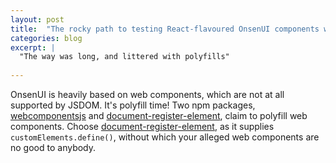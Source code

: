 ```yaml
---
layout: post
title:  "The rocky path to testing React-flavoured OnsenUI components with Mocha & JSDOM"
categories: blog
excerpt: |
  "The way was long, and littered with polyfills" 
  
---
```




OnsenUI is heavily based on web components, which are not at all supported by JSDOM. It's polyfill time! Two npm packages, [webcomponentsjs](https://www.npmjs.com/package/webcomponentsjs) and [document-register-element](https://www.npmjs.com/package/document-register-element), claim to polyfill web components. Choose [document-register-element](https://www.npmjs.com/package/document-register-element), as it supplies `customElements.define()`, without which your alleged web components are no good to anybody.



